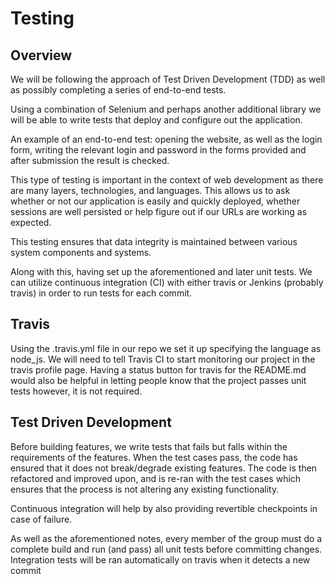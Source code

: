 Testing
===================

Overview
-------------

We will be following the approach of Test Driven Development (TDD) as well as possibly completing a series of end-to-end tests.

Using a combination of Selenium and perhaps another additional library 
we will be able to write tests that deploy and configure out the application.

An example of an end-to-end test: opening the website, as well as the login form, writing the relevant login and password in the forms provided and after submission the result is checked.

This type of testing is important in the context of web development as there are many
layers, technologies, and languages. This allows us to ask whether or not our application is easily and quickly deployed, whether sessions are well persisted or help figure out if our URLs are working as expected.

This testing ensures that data integrity is maintained between various system components and systems.

Along with this, having set up the aforementioned and later unit tests. We can utilize continuous integration (CI) with either travis or Jenkins (probably travis) in order to run tests for each commit.

Travis
-------------

Using the .travis.yml file in our repo we set it up specifying the language as node_js.
We will need to tell Travis CI to start monitoring our project in the travis profile page.
Having a status button for travis for the README.md would also be helpful in letting people know that the project passes unit tests
however, it is not required.


Test Driven Development
-------------

Before building features, we write tests that fails but falls within the requirements of the features. When the test cases pass, the code has ensured that it does not break/degrade existing features. The code is then refactored and improved upon, and is re-ran with the test cases which ensures that the process is not altering any existing functionality.

Continuous integration will help by also providing revertible checkpoints in case of failure.

As well as the aforementioned notes, every member of the group must do a complete build and run (and pass) all unit tests before committing changes. Integration tests will be ran automatically on travis when it detects a new commit
